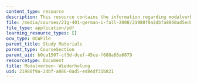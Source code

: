 ```yaml
---
content_type: resource
description: This resource contains the information regarding modalverben wiederholung.
file: /media/courses/21g-401-german-i-fall-2008/21980f9a2dbfa8860ad5ed84df31b821_MIT21G_401F08_modalverb.pdf
file_type: application/pdf
learning_resource_types: []
ocw_type: OCWFile
parent_title: Study Materials
parent_type: CourseSection
parent_uid: b0ca1507-cf3d-dcef-45ce-f688a86a6079
resourcetype: Document
title: Modalverben- Wiederholung
uid: 21980f9a-2dbf-a886-0ad5-ed84df31b821
---
```

